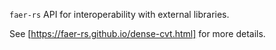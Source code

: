 `faer-rs` API for interoperability with external libraries.

See [https://faer-rs.github.io/dense-cvt.html] for more details.
